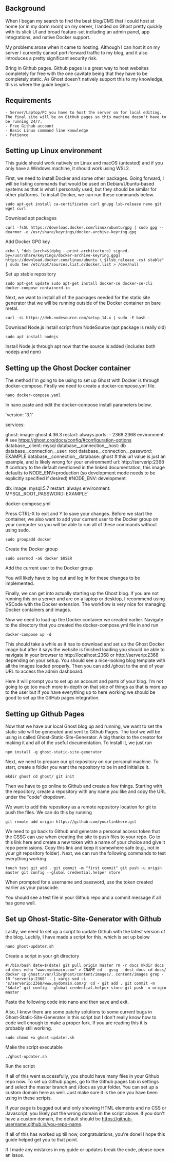 ## Background

When I began my search to find the best blog/CMS that I could host at home (or in my dorm room) on my server, I landed on Ghost pretty quickly with its slick UI and broad feature-set including an admin panel, app integrations, and native Docker support.

My problems arose when it came to hosting. Although I can host it on my server I currently cannot port-forward traffic to my blog, and it also introduces a pretty significant security risk.  

Bring in Github pages. Github pages is a great way to host websites completely for free with the one cavitate being that they have to be completely static. As Ghost doesn't natively support this to my knowledge, this is where the guide begins.

## Requirements

    - Server/Laptop/PC you have to host the server on for local editing. The final site will be on GitHub pages so this machine doesn't have to be running 24/7.
    - Free Github account
    - Basic Linux command line knowledge
    - Patience

## Setting up Linux environment

This guide should work natively on Linux and macOS (untested) and if you only have a Windows machine, it should work using WSL2.

First, we need to install Docker and some other packages. Going forward, I will be listing commands that would be used on Debian/Ubuntu-based systems as that is what I personally used, but they should be similar for other platforms. To install Docker, we can run these commands below.

`sudo apt-get install ca-certificates curl gnupg lsb-release nano git wget curl`

Download apt packages

`curl -fsSL https://download.docker.com/linux/ubuntu/gpg | sudo gpg --dearmor -o /usr/share/keyrings/docker-archive-keyring.gpg`

Add Docker GPG key

`echo \
  "deb [arch=$(dpkg --print-architecture) signed-by=/usr/share/keyrings/docker-archive-keyring.gpg] https://download.docker.com/linux/ubuntu \
  $(lsb_release -cs) stable" | sudo tee /etc/apt/sources.list.d/docker.list > /dev/null`

Set up stable repository

`sudo apt-get update
sudo apt-get install docker-ce docker-ce-cli docker-compose containerd.io`

Next, we want to install all of the packages needed for the static site generator that we will be running outside of the Docker container on bare metal.

`curl -sL https://deb.nodesource.com/setup_14.x | sudo -E bash -`

Download Node.js install script from NodeSource (apt package is really old)

`sudo apt install nodejs`

Install Node.js through apt now that the source is added (includes both nodejs and npm)

## Setting up the Ghost Docker container

The method I'm going to be using to set up Ghost with Docker is through docker-compose. Firstly we need to create a docker-compose.yml file.

`nano docker-compose.yaml`

In nano paste and edit the docker-compose install parameters below.

`version: '3.1'

services:

  ghost:
    image: ghost:4.36.3
    restart: always
    ports:
      - 2368:2368
    environment:
      # see https://ghost.org/docs/config/#configuration-options
      database__client: mysql
      database__connection__host: db
      database__connection__user: root
      database__connection__password: EXAMPLE
      database__connection__database: ghost
      # this url value is just an example, and is likely wrong for your environment!
      url: http://serverip:2368
      # contrary to the default mentioned in the linked documentation, this image defaults to NODE_ENV=production (so development mode needs to be explicitly specified if desired)
      #NODE_ENV: development

  db:
    image: mysql:5.7
    restart: always
    environment:
      MYSQL_ROOT_PASSWORD: EXAMPLE`

docker-compose.yml

Press CTRL-X to exit and Y to save your changes. Before we start the container, we also want to add your current user to the Docker group on your computer so you will be able to run all of these commands without using sudo.

`sudo groupadd docker`

Create the Docker group

`sudo usermod -aG docker $USER`

Add the current user to the Docker group

You will likely have to log out and log in for these changes to be implemented.

Finally, we can get into actually starting up the Ghost blog. If you are not running this on a server and are on a laptop or desktop, I recommend using VSCode with the Docker extension. The workflow is very nice for managing Docker containers and images.

Now we need to load up the Docker container we created earlier. Navigate to the directory that you created the docker-compose.yml file in and run

`docker-compose up -d`

This should take a while as it has to download and set up the Ghost Docker image but after it says the website is finished loading you should be able to navigate in your browser to http://localhost:2368 or http://serverip:2368 depending on your setup. You should see a nice-looking blog template with all the images loaded properly. Then you can add /ghost to the end of your URL to access the admin dashboard.

Here it will prompt you to set up an account and parts of your blog. I'm not going to go too much more in-depth on that side of things as that is more up to the user but if you have everything up to here working we should be good to set up the GitHub pages integration.

## Setting up Github Pages

Now that we have our local Ghost blog up and running, we want to set the static site will be generated and sent to Github Pages. The tool we will be using is called Ghost-Static-Site-Generator. A big thanks to the creator for making it and all of the useful documentation. To install it, we just run

`npm install -g ghost-static-site-generator`

Next, we need to prepare our git repository on our personal machine. To start, create a folder you want the repository to be in and initialize it.

`mkdir ghost
cd ghost/
git init`

Then we have to go online to Github and create a few things. Starting with the repository, create a repository with any name you like and copy the URL under the "code" dropdown.

We want to add this repository as a remote repository location for git to push the files. We can do this by running

`git remote add origin https://github.com/yourlinkhere.git`

We need to go back to Github and generate a personal access token that the GSSG can use when creating the site to push files to your repo. Go to this link here and create a new token with a name of your choice and give it repo permissions. Copy this link and keep it somewhere safe (e.g., not in your git repository folder). Next, we can run the following commands to test everything working.

`touch test
git add .
git commit -m "first commit"
git push -u origin master
git config --global credential.helper store`

When prompted for a username and password, use the token created earlier as your passcode.

You should see a test file in your Github repo and a commit message if all has gone well.

## Set up Ghost-Static-Site-Generator with Github

Lastly, we need to set up a script to update Github with the latest version of the blog. Luckily, I have made a script for this, which is set up below

`nano ghost-updater.sh`

Create a script in your git directory

``#!/bin/bash
date=$(date)
git pull origin master
rm -r docs
mkdir docs
cd docs
echo "www.mydomain.com" > CNAME
cd -
gssg --dest docs
cd docs/
docker cp ghost:/var/lib/ghost/content/images/. content/images
grep -lR "serverip:2368" . | xargs sed -i 's/serverip:2368/www.mydomain.com/g'
cd -
git add .
git commit -m "$date"
git config --global credential.helper store
git push -u origin master``

Paste the following code into nano and then save and exit.

Also, I know there are some patchy solutions to some current bugs in Ghost-Static-Site-Generator in this script but I don't really know how to code well enough to make a proper fork. If you are reading this it is probably still working.

`sudo chmod +x ghost-updater.sh`

Make the script executable

`./ghost-updater.sh`

Run the script

If all of this went successfully, you should have many files in your Github repo now. To set up Github pages, go to the Github pages tab in settings and select the master branch and /docs as your folder. You can set up a custom domain here as well. Just make sure it is the one you have been using in these scripts.

If your page is bugged out and only showing HTML elements and no CSS or Javascript, you likely put the wrong domain in the script above. If you don't have a custom domain, the default should be https://github-username.github.io/you-repo-name.

If all of this has worked up till now, congratulations, you're done! I hope this guide helped get you to that point.  

If I made any mistakes in my guide or updates break the code, please open an issue.
